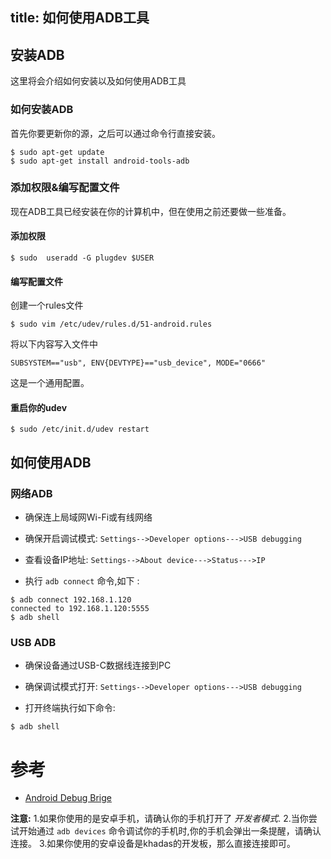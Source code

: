 title: 如何使用ADB工具
---

## 安装ADB

这里将会介绍如何安装以及如何使用ADB工具

### 如何安装ADB

首先你要更新你的源，之后可以通过命令行直接安装。

```shell
$ sudo apt-get update
$ sudo apt-get install android-tools-adb
```

### 添加权限&编写配置文件

现在ADB工具已经安装在你的计算机中，但在使用之前还要做一些准备。

#### 添加权限

```shell
$ sudo  useradd -G plugdev $USER
```

#### 编写配置文件

创建一个rules文件

```shell
$ sudo vim /etc/udev/rules.d/51-android.rules
```

将以下内容写入文件中

```shell
SUBSYSTEM=="usb", ENV{DEVTYPE}=="usb_device", MODE="0666"
```

这是一个通用配置。

#### 重启你的udev

```shell
$ sudo /etc/init.d/udev restart
```

## 如何使用ADB

### 网络ADB 

* 确保连上局域网Wi-Fi或有线网络

* 确保开启调试模式: `Settings-->Developer options--->USB debugging`

* 查看设备IP地址: `Settings-->About device--->Status--->IP`

* 执行 `adb connect` 命令,如下 :

```shell
$ adb connect 192.168.1.120
connected to 192.168.1.120:5555
$ adb shell
```

### USB ADB

* 确保设备通过USB-C数据线连接到PC

* 确保调试模式打开: `Settings-->Developer options--->USB debugging`

* 打开终端执行如下命令: 

```shell
$ adb shell
```


# 参考
* [Android Debug Brige](https://developer.android.com/studio/command-line/adb.html)


**注意:**
1.如果你使用的是安卓手机，请确认你的手机打开了 *开发者模式*.
2.当你尝试开始通过  `adb devices` 命令调试你的手机时,你的手机会弹出一条提醒，请确认连接。
3.如果你使用的安卓设备是khadas的开发板，那么直接连接即可。


